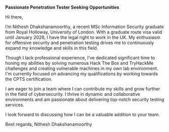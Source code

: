 **Passionate Penetration Tester Seeking Opportunities**

Hi there,

I’m Nithesh Dhakshanamoorthy, a recent MSc Information Security graduate from Royal Holloway, University of London. With a graduate route visa valid until January 2026, I have the legal right to work in the UK. My enthusiasm for offensive security and penetration testing drives me to continuously expand my knowledge and skills in this field.

Though I lack professional experience, I’ve dedicated significant time to honing my abilities by solving numerous Hack The Box and TryHackMe challenges and creating vulnerable machines in my own lab environment. I'm currently focused on advancing my qualifications by working towards the CPTS certification.

I am eager to join a team where I can contribute my skills and grow further in the field of cybersecurity. I thrive in dynamic and collaborative environments and am passionate about delivering top-notch security testing services.

I look forward to discussing how I can be a valuable addition to your team.

Best regards, Nithesh Dhakshanamoorthy